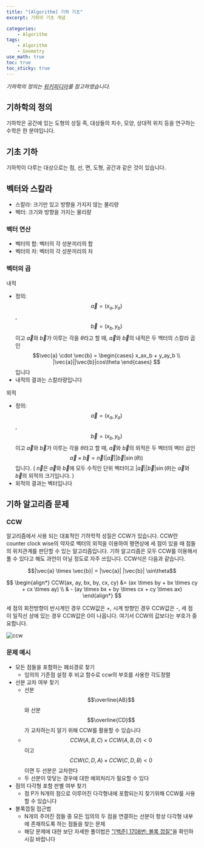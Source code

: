 ```yaml
--- 
title: "[Algorithm] 기하 기초"
excerpt: 기하의 기초 개념

categories:
    - Algorithm
tags:
    - Algorithm
    - Geometry
use_math: true
toc: true
toc_sticky: true
---
```

*기하학의 정의는 [위키피디아](https://ko.wikipedia.org/wiki/%EA%B8%B0%ED%95%98%ED%95%99)를 참고하였습니다.*

## 기하학의 정의

기하학은 공간에 있는 도형의 성질 즉, 대상들의 치수, 모양, 상대적 위치 등을 연구하는 수학은 한 분야입니다.

## 기초 기하

기하학이 다루는 대상으로는 점, 선, 면, 도형, 공간과 같은 것이 있습니다.

## 벡터와 스칼라

- 스칼라: 크기만 있고 방향을 가지지 않는 물리량
- 벡터: 크기와 방향을 가지는 물리량

### 벡터 연산

- 벡터의 합: 벡터의 각 성분끼리의 합
- 벡터의 차: 벡터의 각 성분끼리의 차

### 벡터의 곱

내적
- 정의: $$\vec{a} = (x_a, y_a)$$, $$\vec{b} = (x_b, y_b)$$이고 $\vec{a}$와 $\vec{b}$가 이루는 각을 $\theta$라고 할 때, $\vec{a}$와 $\vec{b}$의 내적은 두 백터의 스칼라 곱인 $$\vec{a} \cdot \vec{b} = 
\begin{cases} 
    x_ax_b + y_ay_b \\
    |\vec{a}||\vec{b}|cos\theta 
\end{cases} $$ 
입니다
- 내적의 결과는 스칼라량입니다

외적
- 정의: $$\vec{a} = (x_a, y_a)$$, $$\vec{b} = (x_b, y_b)$$이고 $\vec{a}$와 $\vec{b}$가 이루는 각을 $\theta$라고 할 때, $\vec{a}$와 $\vec{b}$의 외적은 두 벡터의 벡터 곱인 $$\vec{a} \times \vec{b} = \vec{n}(
    |\vec{a}||\vec{b}|\sin(\theta)
    )$$
입니다. ( $\vec{n}$은 $\vec{a}$와 $\vec{b}$에 모두 수직인 단위 벡터이고 $|\vec{a}||\vec{b}|\sin(\theta)$는 $\vec{a}$와 $\vec{b}$의 외적의 크기입니다. )
- 외적의 결과는 벡터입니다

## 기하 알고리즘 문제

### CCW
알고리즘에서 사용 되는 대표적인 기하학적 성질은 CCW가 있습니다. CCW란 counter clock wise의 약자로 벡터의 외적을 이용하여 평면상에 세 점이 있을 때 점들의 위치관계를 판단할 수 있는 알고리즘입니다. 기하 알고리즘은 모두 CCW를 이용해서 풀 수 있다고 해도 과언이 아닐 정도로 자주 쓰입니다. CCW식은 다음과 같습니다.

<center>$$|\vec{a} \times \vec{b}| = |\vec{a}| |\vec{b}| \sin\theta$$</center>

$$
\begin{align*}
CCW(ax, ay, bx, by, cx, cy) &= (ax \times by + bx \times cy + cx \times ay) \\ & - (ay \times bx + by \times cx + cy \times ax)
\end{align*}
$$

세 점의 회전방향이 반시계인 경우 CCW값은 +, 시계 방향인 경우 CCW값은 -, 세 점이 일직선 상에 있는 경우 CCW값은 0이 나옵니다. 여기서 CCW의 값보다는 부호가 중요합니다.

![ccw](../../assets/images/algorithm/geometry-ccw)

### 문제 예시

- 모든 점들을 포함하는 폐쇠경로 찾기
    - 임의의 기준점 설정 후 비교 함수로 ccw의 부호를 사용한 각도정렬
- 선분 교차 여부 찾기
    - 선분 $$\overline{AB}$$와 선분 $$\overline{CD}$$가 교차하는지 알기 위해 CCW를 활용할 수 있습니다
    - $$CCW(A, B, C) \times CCW(A, B, D) < 0 $$ 이고 $$CCW(C, D, A) \times CCW(C, D, B) < 0$$ 이면 두 선분은 교차한다
    - 두 선분이 맞닿는 경우에 대한 예외처리가 필요할 수 있다
- 점의 다각형 포함 판별 여부 찾기
    - 점 P가 N개의 점으로 이루어진 다각형내에 포함되는지 찾기위해 CCW를 사용할 수 있습니다
- 볼록껍질 접근법
    - N개의 주어진 점들 중 모든 임의의 두 점을 연결하는 선분이 항상 다각형 내부에 존재하도록 하는 점들을 찾는 문제
    - 해당 문제에 대한 보단 자세한 풀이법은 ["[백준] 1708번: 볼록 껍질"]({{site.url}}{{site.baseurl}}/algorithm/baekjoon1708)을 확인하시길 바랍니다


